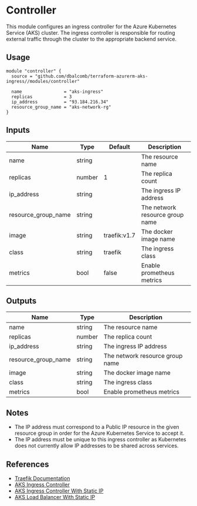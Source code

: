 # Controller

This module configures an ingress controller for the Azure Kubernetes Service
(AKS) cluster. The ingress controller is responsible for routing external
traffic through the cluster to the appropriate backend service.

## Usage

```hcl
module "controller" {
  source = "github.com/dbalcomb/terraform-azurerm-aks-ingress//modules/controller"

  name                = "aks-ingress"
  replicas            = 3
  ip_address          = "93.184.216.34"
  resource_group_name = "aks-network-rg"
}
```

## Inputs

| Name                | Type   | Default      | Description                     |
| ------------------- | ------ | ------------ | ------------------------------- |
| name                | string |              | The resource name               |
| replicas            | number | 1            | The replica count               |
| ip_address          | string |              | The ingress IP address          |
| resource_group_name | string |              | The network resource group name |
| image               | string | traefik:v1.7 | The docker image name           |
| class               | string | traefik      | The ingress class               |
| metrics             | bool   | false        | Enable prometheus metrics       |

## Outputs

| Name                | Type   | Description                     |
| ------------------- | ------ | ------------------------------- |
| name                | string | The resource name               |
| replicas            | number | The replica count               |
| ip_address          | string | The ingress IP address          |
| resource_group_name | string | The network resource group name |
| image               | string | The docker image name           |
| class               | string | The ingress class               |
| metrics             | bool   | Enable prometheus metrics       |

## Notes

- The IP address must correspond to a Public IP resource in the given resource
  group in order for the Azure Kubernetes Service to accept it.
- The IP address must be unique to this ingress controller as Kubernetes does
  not currently allow IP addresses to be shared across services.

## References

- [Traefik Documentation](https://docs.traefik.io/v1.7/)
- [AKS Ingress Controller](https://docs.microsoft.com/en-gb/azure/aks/ingress-basic)
- [AKS Ingress Controller With Static IP](https://docs.microsoft.com/en-gb/azure/aks/ingress-static-ip)
- [AKS Load Balancer With Static IP](https://docs.microsoft.com/en-gb/azure/aks/static-ip)
